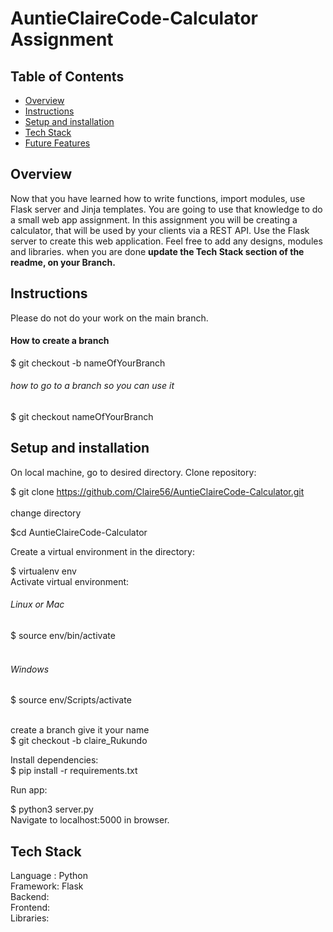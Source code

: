 # AuntieClaireCode-Calculator Assignment 

## Table of Contents
* [Overview](#Overview)
* [Instructions](#Instructions)
* [Setup and installation](#Setup-and-installation)
* [Tech Stack](#Tech-Stack)
* [Future Features](#Future-Features)

## Overview
Now that you have learned how to write functions, import modules, use Flask server and Jinja templates. You are going to use that knowledge to do a small web app assignment. In this assignment you will be creating a calculator, that will be used by your clients via a REST API. Use the Flask server to create this web application. Feel free to add any designs, modules and libraries. when you are done <b> update the Tech Stack section of the readme, on your Branch.</b>

## Instructions
Please do not do your work on the main branch.
#### How to create a branch 
$ git checkout -b nameOfYourBranch
###### how to go to a branch so you can use it 
 $ git checkout  nameOfYourBranch

## Setup and installation
On local machine, go to desired directory. Clone  repository:

$ git clone https://github.com/Claire56/AuntieClaireCode-Calculator.git <br> <br>
change directory <br>

$cd AuntieClaireCode-Calculator <br>

Create a virtual environment in the directory:

$ virtualenv env<br>
Activate virtual environment:<br>

###### Linux or Mac <br>
$ source env/bin/activate<br><br>
###### Windows 
$ source env/Scripts/activate<br><br>

create a branch give it your name <br>
$ git checkout -b claire_Rukundo

Install dependencies:<br>
$ pip install -r requirements.txt <br>

Run app:

$ python3 server.py <br>
Navigate to localhost:5000 in browser.


## Tech Stack
Language : Python <br>
Framework: Flask <br>
Backend:  <br>
Frontend:  <br>
Libraries: 




